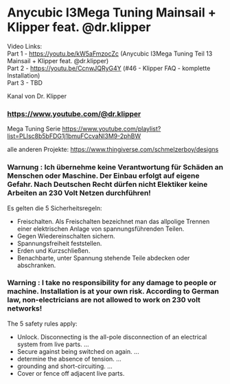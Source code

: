 #  Anycubic I3Mega Tuning Mainsail + Klipper feat. @dr.klipper 


Video Links:  
Part 1 - https://youtu.be/kW5aFmzocZc (Anycubic I3Mega Tuning Teil 13 Mainsail + Klipper feat. @dr.klipper)  
Part 2 - https://youtu.be/CcnwJQRyG4Y (#46 - Klipper FAQ - komplette Installation)  
Part 3 - TBD


Kanal von Dr. Klipper
### https://www.youtube.com/@dr.klipper


Mega Tuning Serie https://www.youtube.com/playlist?list=PLIsc8b5bFDG1j1bmuFCcvaNI3M9-2phBW



alle anderen Projekte:
https://www.thingiverse.com/schmelzerboy/designs


### Warnung : Ich übernehme keine Verantwortung für Schäden an Menschen oder Maschine. Der Einbau erfolgt auf eigene Gefahr. Nach Deutschen Recht dürfen nicht Elektiker keine Arbeiten an 230 Volt Netzen durchführen!

Es gelten die 5 Sicherheitsregeln:  

- Freischalten. Als Freischalten bezeichnet man das allpolige Trennen einer elektrischen Anlage von spannungsführenden Teilen.  
- Gegen Wiedereinschalten sichern.  
- Spannungsfreiheit feststellen.  
- Erden und Kurzschließen.  
- Benachbarte, unter Spannung stehende Teile abdecken oder abschranken.  


    
    
### Warning : I take no responsibility for any damage to people or machine. Installation is at your own risk. According to German law, non-electricians are not allowed to work on 230 volt networks!

The 5 safety rules apply:  

- Unlock. Disconnecting is the all-pole disconnection of an electrical system from live parts. ...
- Secure against being switched on again. ...
- determine the absence of tension. ...
- grounding and short-circuiting. ...
- Cover or fence off adjacent live parts.
